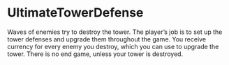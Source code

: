 # UltimateTowerDefense

Waves of enemies try to destroy the tower. The player’s job is to set up the tower defenses and upgrade them throughout the game. You receive currency for every enemy you destroy, which you can use to upgrade the tower. There is no end game, unless your tower is destroyed.
